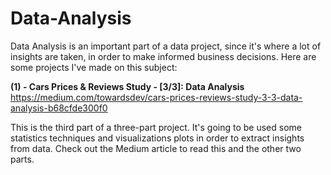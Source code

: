 # Data-Analysis

Data Analysis is an important part of a data project, since it's where a lot of insights are taken, in order to make informed business decisions. Here are some projects I've made on this subject:

**(1) - Cars Prices & Reviews Study - [3/3]: Data Analysis**
https://medium.com/towardsdev/cars-prices-reviews-study-3-3-data-analysis-b68cfde300f0

This is the third part of a three-part project. It's going to be used some statistics techniques and visualizations plots in order to extract insights from data.
Check out the Medium article to read this and the other two parts. 
